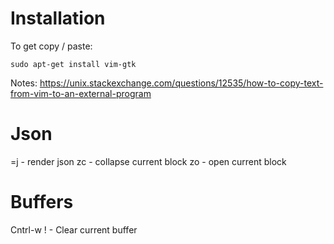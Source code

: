 # Installation

To get copy / paste:

```
sudo apt-get install vim-gtk
```

Notes: https://unix.stackexchange.com/questions/12535/how-to-copy-text-from-vim-to-an-external-program

# Json
=j - render json
zc - collapse current block
zo - open current block

# Buffers
Cntrl-w ! - Clear current buffer
